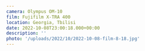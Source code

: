 ```yaml
---
camera: Olympus OM-10
film: Fujifilm X-TRA 400
location: Georgia, Tbilisi
date: 2022-10-08T23:00:18.000+00:00
description: ''
photo: '/uploads/2022/10/2022-10-08-film-8-18.jpg'
---
```

